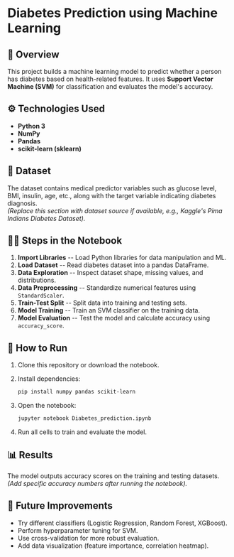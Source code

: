 # Diabetes Prediction using Machine Learning

## 📌 Overview

This project builds a machine learning model to predict whether a person
has diabetes based on health-related features. It uses **Support Vector
Machine (SVM)** for classification and evaluates the model's accuracy.

## ⚙️ Technologies Used

-   **Python 3**
-   **NumPy**
-   **Pandas**
-   **scikit-learn (sklearn)**

## 📂 Dataset

The dataset contains medical predictor variables such as glucose level,
BMI, insulin, age, etc., along with the target variable indicating
diabetes diagnosis.\
*(Replace this section with dataset source if available, e.g., Kaggle's
Pima Indians Diabetes Dataset).*

## 🧑‍💻 Steps in the Notebook

1.  **Import Libraries** -- Load Python libraries for data manipulation
    and ML.
2.  **Load Dataset** -- Read diabetes dataset into a pandas DataFrame.
3.  **Data Exploration** -- Inspect dataset shape, missing values, and
    distributions.
4.  **Data Preprocessing** -- Standardize numerical features using
    `StandardScaler`.
5.  **Train-Test Split** -- Split data into training and testing sets.
6.  **Model Training** -- Train an SVM classifier on the training data.
7.  **Model Evaluation** -- Test the model and calculate accuracy using
    `accuracy_score`.

## 🚀 How to Run

1.  Clone this repository or download the notebook.

2.  Install dependencies:

    ``` bash
    pip install numpy pandas scikit-learn
    ```

3.  Open the notebook:

    ``` bash
    jupyter notebook Diabetes_prediction.ipynb
    ```

4.  Run all cells to train and evaluate the model.

## 📊 Results

The model outputs accuracy scores on the training and testing datasets.\
*(Add specific accuracy numbers after running the notebook).*

## 📌 Future Improvements

-   Try different classifiers (Logistic Regression, Random Forest,
    XGBoost).
-   Perform hyperparameter tuning for SVM.
-   Use cross-validation for more robust evaluation.
-   Add data visualization (feature importance, correlation heatmap).
